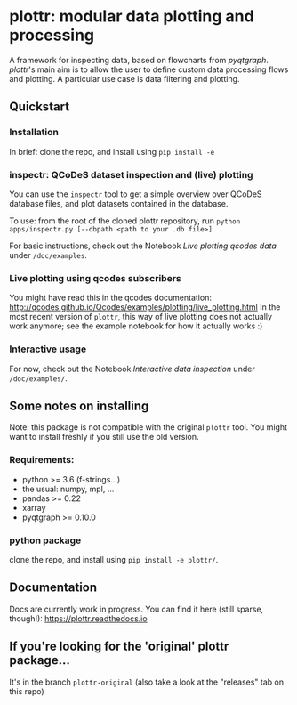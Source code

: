 # plottr: modular data plotting and processing

A framework for inspecting data, based on flowcharts from *pyqtgraph*.
*plottr*'s main aim is to allow the user to define custom data processing flows and plotting.
A particular use case is data filtering and plotting.

## Quickstart

### Installation

In brief: clone the repo, and install using `pip install -e`

### inspectr: QCoDeS dataset inspection and (live) plotting

You can use the `inspectr` tool to get a simple overview over QCoDeS database
files, and plot datasets contained in the database.

To use: from the root of the cloned plottr repository, run `python apps/inspectr.py [--dbpath <path to your .db file>]`

For basic instructions, check out the Notebook *Live plotting qcodes data* under `/doc/examples`.

### Live plotting using qcodes subscribers

You might have read this in the qcodes documentation: http://qcodes.github.io/Qcodes/examples/plotting/live_plotting.html
In the most recent version of `plottr`, this way of live plotting does not actually work anymore; 
see the example notebook for how it actually works :)

### Interactive usage

For now, check out the Notebook *Interactive data inspection* under `/doc/examples/`.

## Some notes on installing

Note: this package is not compatible with the original `plottr` tool.
You might want to install freshly if you still use the old version.

### Requirements:
* python >= 3.6 (f-strings...)
* the usual: numpy, mpl, ...
* pandas >= 0.22
* xarray
* pyqtgraph >= 0.10.0

### python package

clone the repo, and install using `pip install -e plottr/`.

## Documentation

Docs are currently work in progress. You can find it here (still sparse, though!):
https://plottr.readthedocs.io

## If you're looking for the 'original' plottr package...

It's in the branch `plottr-original` (also take a look at the "releases" tab on this repo)
